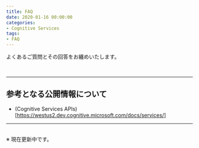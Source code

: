 ```yaml
---
title: FAQ
date: 2020-01-16 00:00:00
categories:
- Cognitive Services
tags:
- FAQ
---
```

よくあるご質問とその回答をお纏めいたします。
<!-- more -->
<br>

***
## 参考となる公開情報について
- (Cognitive Services APIs)[https://westus2.dev.cognitive.microsoft.com/docs/services/]  
> 

***
<br>
※ 現在更新中です。

